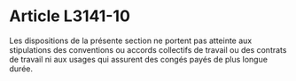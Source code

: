 # Article L3141-10

Les dispositions de la présente section ne portent pas atteinte aux stipulations des conventions ou accords collectifs de travail ou des contrats de travail ni aux usages qui assurent des congés payés de plus longue durée.